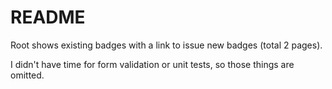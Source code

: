 # README

Root shows existing badges with a link to issue new badges (total 2 pages).

I didn't have time for form validation or unit tests, so those things are omitted.

